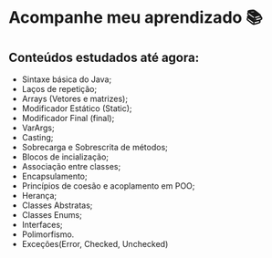 # Acompanhe meu aprendizado 📚

## Conteúdos estudados até agora:
- Sintaxe básica do Java;
- Laços de repetição;
- Arrays (Vetores e matrizes);
- Modificador Estático (Static);
- Modificador Final (final);
- VarArgs;
- Casting;
- Sobrecarga e Sobrescrita de métodos;
- Blocos de incialização;
- Associação entre classes;
- Encapsulamento;
- Princípios de coesão e acoplamento em POO;
- Herança;
- Classes Abstratas;
- Classes Enums;
- Interfaces;
- Polimorfismo.
- Exceções(Error, Checked, Unchecked)
